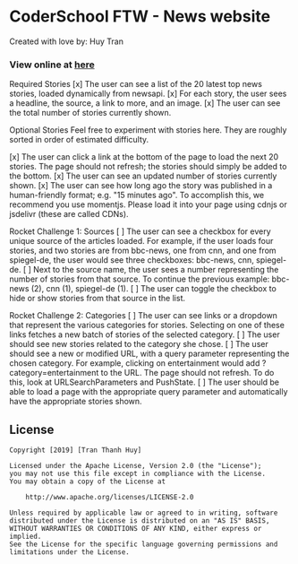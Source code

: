 # CoderSchool FTW - News website

Created with love by: Huy Tran

### View online at [here](https://blissful-goldberg-379c00.netlify.com/)

Required Stories
[x] The user can see a list of the 20 latest top news stories, loaded dynamically from newsapi. 
[x] For each story, the user sees a headline, the source, a link to more, and an image. 
[x] The user can see the total number of stories currently shown.

Optional Stories
Feel free to experiment with stories here. They are roughly sorted in order of estimated difficulty.

[x] The user can click a link at the bottom of the page to load the next 20 stories. The page should not refresh; the stories should simply be added to the bottom. 
[x] The user can see an updated number of stories currently shown. 
[x] The user can see how long ago the story was published in a human-friendly format; e.g. "15 minutes ago". To accomplish this, we recommend you use momentjs. Please load it into your page using cdnjs or jsdelivr (these are called CDNs).

Rocket Challenge 1: Sources
[ ] The user can see a checkbox for every unique source of the articles loaded. For example, if the user loads four stories, and two stories are from bbc-news, one from cnn, and one from spiegel-de, the user would see three checkboxes: bbc-news, cnn, spiegel-de. 
[ ] Next to the source name, the user sees a number representing the number of stories from that source. To continue the previous example: bbc-news (2), cnn (1), spiegel-de (1). [ ] The user can toggle the checkbox to hide or show stories from that source in the list.

Rocket Challenge 2: Categories
[ ] The user can see links or a dropdown that represent the various categories for stories. Selecting on one of these links fetches a new batch of stories of the selected category. 
[ ] The user should see new stories related to the category she chose. 
[ ] The user should see a new or modified URL, with a query parameter representing the chosen category. For example, clicking on entertainment would add ?category=entertainment to the URL. The page should not refresh. To do this, look at URLSearchParameters and PushState. 
[ ] The user should be able to load a page with the appropriate query parameter and automatically have the appropriate stories shown.

## License

    Copyright [2019] [Tran Thanh Huy]

    Licensed under the Apache License, Version 2.0 (the "License");
    you may not use this file except in compliance with the License.
    You may obtain a copy of the License at

        http://www.apache.org/licenses/LICENSE-2.0

    Unless required by applicable law or agreed to in writing, software
    distributed under the License is distributed on an "AS IS" BASIS,
    WITHOUT WARRANTIES OR CONDITIONS OF ANY KIND, either express or implied.
    See the License for the specific language governing permissions and
    limitations under the License.
